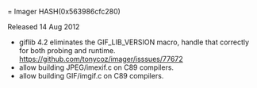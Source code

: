 = Imager HASH(0x563986cfc280)

Released 14 Aug 2012

- giflib 4.2 eliminates the GIF_LIB_VERSION macro, handle that correctly for both probing and runtime. https://github.com/tonycoz/imager/isssues/77672 
- allow building JPEG/imexif.c on C89 compilers. 
- allow building GIF/imgif.c on C89 compilers.